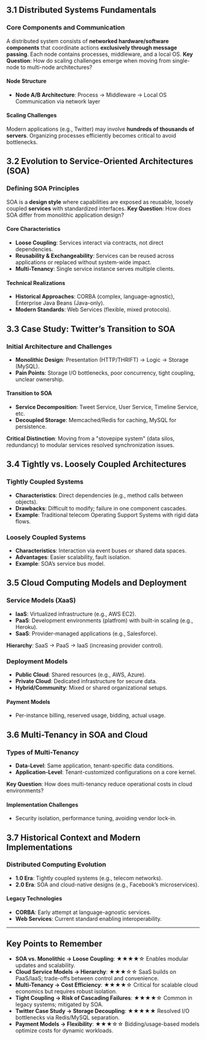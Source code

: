 ## 3.1 Distributed Systems Fundamentals

### Core Components and Communication

A distributed system consists of **networked hardware/software components** that coordinate actions **exclusively through message passing**. Each node contains processes, middleware, and a local OS.
**Key Question**: How do scaling challenges emerge when moving from single-node to multi-node architectures?

#### Node Structure

- **Node A/B Architecture**:
  Process → Middleware → Local OS
  Communication via network layer

#### Scaling Challenges

Modern applications (e.g., Twitter) may involve **hundreds of thousands of servers**. Organizing processes efficiently becomes critical to avoid bottlenecks.

## 3.2 Evolution to Service-Oriented Architectures (SOA)

### Defining SOA Principles

SOA is a **design style** where capabilities are exposed as reusable, loosely coupled **services** with standardized interfaces.
**Key Question**: How does SOA differ from monolithic application design?

#### Core Characteristics

- **Loose Coupling**: Services interact via contracts, not direct dependencies.
- **Reusability & Exchangeability**: Services can be reused across applications or replaced without system-wide impact.
- **Multi-Tenancy**: Single service instance serves multiple clients.

#### Technical Realizations

- **Historical Approaches**: CORBA (complex, language-agnostic), Enterprise Java Beans (Java-only).
- **Modern Standards**: Web Services (flexible, mixed protocols).

## 3.3 Case Study: Twitter’s Transition to SOA

### Initial Architecture and Challenges

- **Monolithic Design**:
  Presentation (HTTP/THRIFT) → Logic → Storage (MySQL).
- **Pain Points**:
  Storage I/O bottlenecks, poor concurrency, tight coupling, unclear ownership.

#### Transition to SOA

- **Service Decomposition**:
  Tweet Service, User Service, Timeline Service, etc.
- **Decoupled Storage**:
  Memcached/Redis for caching, MySQL for persistence.

**Critical Distinction**: Moving from a "stovepipe system" (data silos, redundancy) to modular services resolved synchronization issues.

## 3.4 Tightly vs. Loosely Coupled Architectures

### Tightly Coupled Systems

- **Characteristics**: Direct dependencies (e.g., method calls between objects).
- **Drawbacks**: Difficult to modify; failure in one component cascades.
- **Example**: Traditional telecom Operating Support Systems with rigid data flows.

### Loosely Coupled Systems

- **Characteristics**: Interaction via event buses or shared data spaces.
- **Advantages**: Easier scalability, fault isolation.
- **Example**: SOA’s service bus model.

## 3.5 Cloud Computing Models and Deployment

### Service Models (XaaS)

- **IaaS**: Virtualized infrastructure (e.g., AWS EC2).
- **PaaS**: Development environments (platfrom) with built-in scaling (e.g., Heroku).
- **SaaS**: Provider-managed applications (e.g., Salesforce).

**Hierarchy**: SaaS → PaaS → IaaS (increasing provider control).

### Deployment Models

- **Public Cloud**: Shared resources (e.g., AWS, Azure).
- **Private Cloud**: Dedicated infrastructure for secure data.
- **Hybrid/Community**: Mixed or shared organizational setups.

#### Payment Models

- Per-instance billing, reserved usage, bidding, actual usage.

## 3.6 Multi-Tenancy in SOA and Cloud

### Types of Multi-Tenancy

- **Data-Level**: Same application, tenant-specific data conditions.
- **Application-Level**: Tenant-customized configurations on a core kernel.

**Key Question**: How does multi-tenancy reduce operational costs in cloud environments?

#### Implementation Challenges

- Security isolation, performance tuning, avoiding vendor lock-in.

## 3.7 Historical Context and Modern Implementations

### Distributed Computing Evolution

- **1.0 Era**: Tightly coupled systems (e.g., telecom networks).
- **2.0 Era**: SOA and cloud-native designs (e.g., Facebook’s microservices).

#### Legacy Technologies

- **CORBA**: Early attempt at language-agnostic services.
- **Web Services**: Current standard enabling interoperability.

---

## Key Points to Remember

- **SOA vs. Monolithic → Loose Coupling**: ★★★★☆
  Enables modular updates and scalability.
- **Cloud Service Models → Hierarchy**: ★★★☆☆
  SaaS builds on PaaS/IaaS; trade-offs between control and convenience.
- **Multi-Tenancy → Cost Efficiency**: ★★★★☆
  Critical for scalable cloud economics but requires robust isolation.
- **Tight Coupling → Risk of Cascading Failures**: ★★★★☆
  Common in legacy systems; mitigated by SOA.
- **Twitter Case Study → Storage Decoupling**: ★★★★★
  Resolved I/O bottlenecks via Redis/MySQL separation.
- **Payment Models → Flexibility**: ★★★☆☆
  Bidding/usage-based models optimize costs for dynamic workloads.
